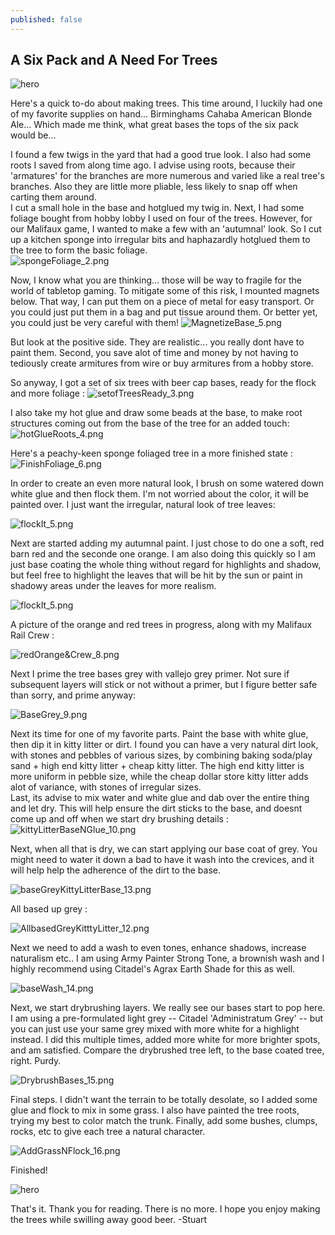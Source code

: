 ```yaml
---
published: false
---
```

## A Six Pack and A Need For Trees

![hero](https://antimagicray.github.io/images/post-img/6packTree/hero.png)

Here's a quick to-do about making trees. This time around, I luckily had one of my favorite supplies on hand... Birminghams Cahaba American Blonde Ale...
Which made me think, what great bases the tops of the six pack would be...

I found a few twigs in the yard that had a good true look.  I also had some roots I saved from along time ago. I advise using roots, because their 'armatures' for the branches are more numerous and varied like a real tree's branches.  Also they are little more pliable, less likely to snap off when carting them around.  
I cut a small hole in the base and hotglued my twig in.
Next, I had some foliage bought from hobby lobby I used on four of the trees.  However, for our Malifaux game, I wanted to make a few with an 'autumnal' look.  So I cut up a kitchen sponge into irregular bits and haphazardly hotglued them to the tree to form the basic foliage.  
![spongeFoliage_2.png](https://antimagicray.github.io/images/post-img/6packTree/spongeFoliage_2.png)

Now, I know what you are thinking... those will be way to fragile for the world of tabletop gaming.  To mitigate some of this risk, I mounted magnets below. That way, I can put them on a piece of metal for easy transport. Or you could just put them in a bag and put tissue around them. Or better yet, you could just be very careful with them! 
![MagnetizeBase_5.png](https://antimagicray.github.io/images/post-img/6packTree/MagnetizeBase_5.png)

But look at the positive side. They are realistic... you really dont have to paint them.  Second, you save alot of time  and money by not having to tediously create armitures from wire or buy armitures from a hobby store.  

So anyway, I got a set of six trees with beer cap bases, ready for the flock and more foliage :
![setofTreesReady_3.png](https://antimagicray.github.io/images/post-img/6packTree/setofTreesReady_3.png)

I also take my hot glue and draw some beads at the base, to make root structures coming out from the base of the tree for an added touch: 
![hotGlueRoots_4.png](https://antimagicray.github.io/images/post-img/6packTree/hotGlueRoots_4.png)

Here's a peachy-keen sponge foliaged tree in a more finished state : 
![FinishFoliage_6.png](https://antimagicray.github.io/images/post-img/6packTree/FinishFoliage_6.png)

In order to create an even more natural look, I brush on some watered down white glue and then flock them. I'm not worried about the color, it will be painted over. I just want the irregular, natural look of tree leaves:

![flockIt_5.png](https://antimagicray.github.io/images/post-img/6packTree/flockIt_5.png)

Next are started adding my autumnal paint.  I just chose to do one a soft, red barn red and the seconde one orange.  I am also doing this quickly so I am just base coating the whole thing without regard for highlights and shadow, but feel free to highlight the leaves that will be hit by the sun or paint in shadowy areas under the leaves for more realism.  

![flockIt_5.png](https://antimagicray.github.io/images/post-img/6packTree/paintItOrange_7.png)

A picture of the orange and red trees in progress, along with my Malifaux Rail Crew : 

![redOrange&Crew_8.png](https://antimagicray.github.io/images/post-img/6packTree/redOrange&Crew_8.png)

Next I prime the tree bases grey with vallejo grey primer.  Not sure if subsequent layers will stick or not without a primer, but I figure better safe than sorry, and prime anyway:

![BaseGrey_9.png](https://antimagicray.github.io/images/post-img/6packTree/BaseGrey_9.png)

Next its time for one of my favorite parts.  Paint the base with white glue, then dip it in kitty litter or dirt.  I found  you can have a very natural dirt look, with stones and pebbles  of various sizes, by combining baking soda/play sand + high end kitty litter + cheap kitty litter.  The high end kitty litter is more uniform in pebble size, while the cheap dollar store kitty litter adds alot of variance, with stones of irregular sizes.  
Last, its advise to mix water and white glue and dab over the entire thing and let dry. This will help ensure the dirt sticks to the base, and doesnt come up and off when we start dry brushing details :
![kittyLitterBaseNGlue_10.png](https://antimagicray.github.io/images/post-img/6packTree/kittyLitterBaseNGlue_10.png)

Next, when all that is dry, we can start applying our base coat of grey. You might need to water it down a bad to have it wash into the crevices, and it will help help the adherence of the dirt to the base.    

![baseGreyKittyLitterBase_13.png](https://antimagicray.github.io/images/post-img/6packTree/baseGreyKittyLitterBase_13.png)

All based up grey :

![AllbasedGreyKitttyLitter_12.png](https://antimagicray.github.io/images/post-img/6packTree/AllbasedGreyKitttyLitter_12.png)

Next we need to add a wash to even tones, enhance shadows, increase naturalism etc.. I am using Army Painter Strong Tone, a brownish wash and I highly recommend using Citadel's Agrax Earth Shade for this as well.  

![baseWash_14.png](https://antimagicray.github.io/images/post-img/6packTree/baseWash_14.png)

Next, we start drybrushing layers. We really see our bases start to pop here.  I am using a pre-formulated light grey -- Citadel 'Administratum Grey' -- but you can just use your same  grey mixed with more white for a highlight instead.  I did this multiple times, added more white for more brighter spots, and am satisfied. Compare the drybrushed tree left, to the base coated tree, right. Purdy. 

![DrybrushBases_15.png](https://antimagicray.github.io/images/post-img/6packTree/DrybrushBases_15.png)

Final steps.  I didn't want the terrain to be totally desolate, so I added some glue and flock to mix in some grass.  I also have painted the tree roots, trying my best to color match the trunk.  Finally, add some bushes, clumps, rocks, etc  to give each tree a natural character.  

![AddGrassNFlock_16.png](https://antimagicray.github.io/images/post-img/6packTree/AddGrassNFlock_16.png)

Finished!

![hero](https://antimagicray.github.io/images/post-img/6packTree/hero.png)

That's it. Thank you for reading. There is no more.  I hope you enjoy making the trees while swilling away good beer. -Stuart


